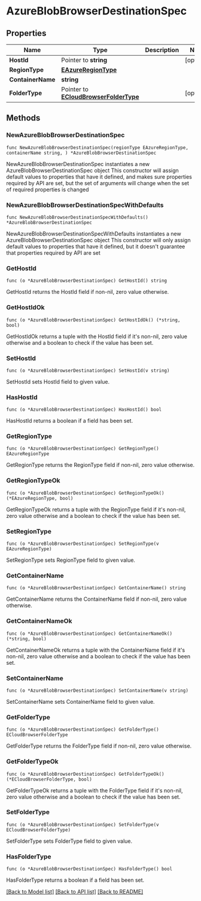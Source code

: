 # AzureBlobBrowserDestinationSpec

## Properties

Name | Type | Description | Notes
------------ | ------------- | ------------- | -------------
**HostId** | Pointer to **string** |  | [optional] 
**RegionType** | [**EAzureRegionType**](EAzureRegionType.md) |  | 
**ContainerName** | **string** |  | 
**FolderType** | Pointer to [**ECloudBrowserFolderType**](ECloudBrowserFolderType.md) |  | [optional] 

## Methods

### NewAzureBlobBrowserDestinationSpec

`func NewAzureBlobBrowserDestinationSpec(regionType EAzureRegionType, containerName string, ) *AzureBlobBrowserDestinationSpec`

NewAzureBlobBrowserDestinationSpec instantiates a new AzureBlobBrowserDestinationSpec object
This constructor will assign default values to properties that have it defined,
and makes sure properties required by API are set, but the set of arguments
will change when the set of required properties is changed

### NewAzureBlobBrowserDestinationSpecWithDefaults

`func NewAzureBlobBrowserDestinationSpecWithDefaults() *AzureBlobBrowserDestinationSpec`

NewAzureBlobBrowserDestinationSpecWithDefaults instantiates a new AzureBlobBrowserDestinationSpec object
This constructor will only assign default values to properties that have it defined,
but it doesn't guarantee that properties required by API are set

### GetHostId

`func (o *AzureBlobBrowserDestinationSpec) GetHostId() string`

GetHostId returns the HostId field if non-nil, zero value otherwise.

### GetHostIdOk

`func (o *AzureBlobBrowserDestinationSpec) GetHostIdOk() (*string, bool)`

GetHostIdOk returns a tuple with the HostId field if it's non-nil, zero value otherwise
and a boolean to check if the value has been set.

### SetHostId

`func (o *AzureBlobBrowserDestinationSpec) SetHostId(v string)`

SetHostId sets HostId field to given value.

### HasHostId

`func (o *AzureBlobBrowserDestinationSpec) HasHostId() bool`

HasHostId returns a boolean if a field has been set.

### GetRegionType

`func (o *AzureBlobBrowserDestinationSpec) GetRegionType() EAzureRegionType`

GetRegionType returns the RegionType field if non-nil, zero value otherwise.

### GetRegionTypeOk

`func (o *AzureBlobBrowserDestinationSpec) GetRegionTypeOk() (*EAzureRegionType, bool)`

GetRegionTypeOk returns a tuple with the RegionType field if it's non-nil, zero value otherwise
and a boolean to check if the value has been set.

### SetRegionType

`func (o *AzureBlobBrowserDestinationSpec) SetRegionType(v EAzureRegionType)`

SetRegionType sets RegionType field to given value.


### GetContainerName

`func (o *AzureBlobBrowserDestinationSpec) GetContainerName() string`

GetContainerName returns the ContainerName field if non-nil, zero value otherwise.

### GetContainerNameOk

`func (o *AzureBlobBrowserDestinationSpec) GetContainerNameOk() (*string, bool)`

GetContainerNameOk returns a tuple with the ContainerName field if it's non-nil, zero value otherwise
and a boolean to check if the value has been set.

### SetContainerName

`func (o *AzureBlobBrowserDestinationSpec) SetContainerName(v string)`

SetContainerName sets ContainerName field to given value.


### GetFolderType

`func (o *AzureBlobBrowserDestinationSpec) GetFolderType() ECloudBrowserFolderType`

GetFolderType returns the FolderType field if non-nil, zero value otherwise.

### GetFolderTypeOk

`func (o *AzureBlobBrowserDestinationSpec) GetFolderTypeOk() (*ECloudBrowserFolderType, bool)`

GetFolderTypeOk returns a tuple with the FolderType field if it's non-nil, zero value otherwise
and a boolean to check if the value has been set.

### SetFolderType

`func (o *AzureBlobBrowserDestinationSpec) SetFolderType(v ECloudBrowserFolderType)`

SetFolderType sets FolderType field to given value.

### HasFolderType

`func (o *AzureBlobBrowserDestinationSpec) HasFolderType() bool`

HasFolderType returns a boolean if a field has been set.


[[Back to Model list]](../README.md#documentation-for-models) [[Back to API list]](../README.md#documentation-for-api-endpoints) [[Back to README]](../README.md)


